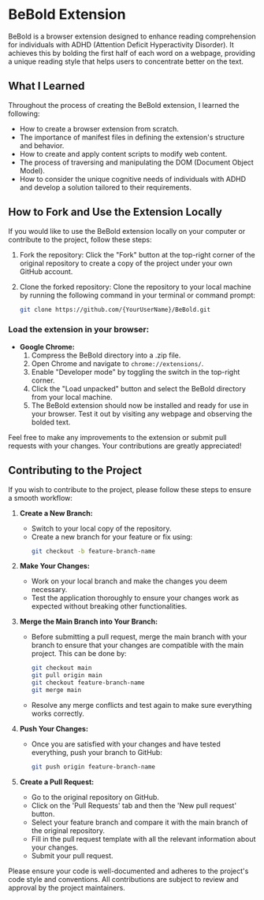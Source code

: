 # BeBold Extension
BeBold is a browser extension designed to enhance reading comprehension for individuals with ADHD (Attention Deficit Hyperactivity Disorder). It achieves this by bolding the first half of each word on a webpage, providing a unique reading style that helps users to concentrate better on the text.

## What I Learned
Throughout the process of creating the BeBold extension, I learned the following:

- How to create a browser extension from scratch.
- The importance of manifest files in defining the extension's structure and behavior.
- How to create and apply content scripts to modify web content.
- The process of traversing and manipulating the DOM (Document Object Model).
- How to consider the unique cognitive needs of individuals with ADHD and develop a solution tailored to their requirements.

## How to Fork and Use the Extension Locally
If you would like to use the BeBold extension locally on your computer or contribute to the project, follow these steps:

1. Fork the repository: Click the "Fork" button at the top-right corner of the original repository to create a copy of the project under your own GitHub account.
2. Clone the forked repository: Clone the repository to your local machine by running the following command in your terminal or command prompt:

    ```bash
    git clone https://github.com/{YourUserName}/BeBold.git
    ```

### Load the extension in your browser:
- **Google Chrome:**
  1. Compress the BeBold directory into a .zip file.
  2. Open Chrome and navigate to `chrome://extensions/`.
  3. Enable "Developer mode" by toggling the switch in the top-right corner.
  4. Click the "Load unpacked" button and select the BeBold directory from your local machine.
  5. The BeBold extension should now be installed and ready for use in your browser. Test it out by visiting any webpage and observing the bolded text.

Feel free to make any improvements to the extension or submit pull requests with your changes. Your contributions are greatly appreciated!

## Contributing to the Project
If you wish to contribute to the project, please follow these steps to ensure a smooth workflow:

1. **Create a New Branch:**
   - Switch to your local copy of the repository.
   - Create a new branch for your feature or fix using:
     ```bash
     git checkout -b feature-branch-name
     ```
2. **Make Your Changes:**
   - Work on your local branch and make the changes you deem necessary.
   - Test the application thoroughly to ensure your changes work as expected without breaking other functionalities.

3. **Merge the Main Branch into Your Branch:**
   - Before submitting a pull request, merge the main branch with your branch to ensure that your changes are compatible with the main project. This can be done by:
     ```bash
     git checkout main
     git pull origin main
     git checkout feature-branch-name
     git merge main
     ```
   - Resolve any merge conflicts and test again to make sure everything works correctly.

4. **Push Your Changes:**
   - Once you are satisfied with your changes and have tested everything, push your branch to GitHub:
     ```bash
     git push origin feature-branch-name
     ```

5. **Create a Pull Request:**
   - Go to the original repository on GitHub.
   - Click on the 'Pull Requests' tab and then the 'New pull request' button.
   - Select your feature branch and compare it with the main branch of the original repository.
   - Fill in the pull request template with all the relevant information about your changes.
   - Submit your pull request.

Please ensure your code is well-documented and adheres to the project's code style and conventions. All contributions are subject to review and approval by the project maintainers.


